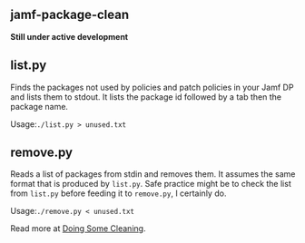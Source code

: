 ## jamf-package-clean

__Still under active development__

## list.py

Finds the packages not used by policies and patch policies
in your Jamf DP and lists them to stdout. It lists the package id followed by a tab then the package name.

Usage:`./list.py > unused.txt`

## remove.py

Reads a list of packages from stdin and removes them. It assumes the same format that is produced by `list.py`. Safe
practice might be to check the list from `list.py` before feeding it to `remove.py`, I certainly do.

Usage:`./remove.py < unused.txt`

Read more at [Doing Some Cleaning](https://macintoshguy.wordpress.com/2020/06/06/doing-some-cleaning/).
